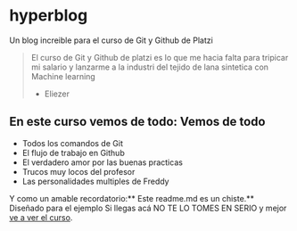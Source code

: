 # hyperblog
Un blog increible para el curso de Git y Github de Platzi

>El curso de Git y Github de platzi es lo que me hacia falta para tripicar mi salario y lanzarme a la industri del tejido de lana sintetica con Machine learning
>- Eliezer

## En este curso vemos de todo: Vemos de todo
- Todos los comandos de Git
- El flujo de trabajo en Github
- El verdadero amor por las buenas practicas
- Trucos muy locos del profesor
- Las personalidades multiples de Freddy

Y como un amable recordatorio:** Este readme.md es un chiste.** Diseñado para el ejemplo Si llegas acá NO TE LO TOMES EN SERIO y mejor [ve a ver el curso](http://https://platzi.com/clases/1557-git-github/19977-readmemd-es-una-excelente-practica/ "ve a ver el curso").